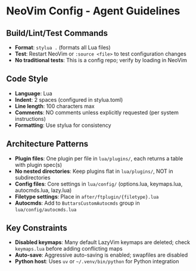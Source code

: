 # NeoVim Config - Agent Guidelines

## Build/Lint/Test Commands
- **Format**: `stylua .` (formats all Lua files)
- **Test**: Restart NeoVim or `:source <file>` to test configuration changes
- **No traditional tests**: This is a config repo; verify by loading in NeoVim

## Code Style
- **Language**: Lua
- **Indent**: 2 spaces (configured in stylua.toml)
- **Line length**: 100 characters max
- **Comments**: NO comments unless explicitly requested (per system instructions)
- **Formatting**: Use stylua for consistency

## Architecture Patterns
- **Plugin files**: One plugin per file in `lua/plugins/`, each returns a table with plugin spec(s)
- **No nested directories**: Keep plugins flat in `lua/plugins/`, NOT in subdirectories
- **Config files**: Core settings in `lua/config/` (options.lua, keymaps.lua, autocmds.lua, lazy.lua)
- **Filetype settings**: Place in `after/ftplugin/{filetype}.lua`
- **Autocmds**: Add to `ButtarsCustomAutocmds` group in `lua/config/autocmds.lua`

## Key Constraints
- **Disabled keymaps**: Many default LazyVim keymaps are deleted; check `keymaps.lua` before adding conflicting maps
- **Auto-save**: Aggressive auto-saving is enabled; swapfiles are disabled
- **Python host**: Uses `uv` or `~/.venv/bin/python` for Python integration
